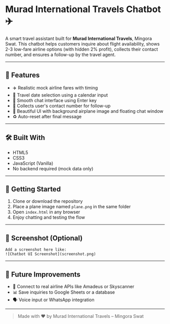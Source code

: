 
# Murad International Travels Chatbot ✈️

A smart travel assistant built for **Murad International Travels**, Mingora Swat. This chatbot helps customers inquire about flight availability, shows 2-3 low-fare airline options (with hidden 2% profit), collects their contact number, and ensures a follow-up by the travel agent.

---

## 🧩 Features

- ✈️ Realistic mock airline fares with timing  
- 📆 Travel date selection using a calendar input  
- 💬 Smooth chat interface using Enter key  
- 📱 Collects user's contact number for follow-up  
- 🎨 Beautiful UI with background airplane image and floating chat window  
- ♻️ Auto-reset after final message

---

## 🛠️ Built With

- HTML5  
- CSS3  
- JavaScript (Vanilla)  
- No backend required (mock data only)

---

## 🚀 Getting Started

1. Clone or download the repository  
2. Place a plane image named `plane.png` in the same folder  
3. Open `index.html` in any browser  
4. Enjoy chatting and testing the flow

---

## 📸 Screenshot (Optional)

```
Add a screenshot here like:
![Chatbot UI Screenshot](screenshot.png)
```

---

## 🔮 Future Improvements

- 🔗 Connect to real airline APIs like Amadeus or Skyscanner  
- 📊 Save inquiries to Google Sheets or a database  
- 🗣️ Voice input or WhatsApp integration

---

> Made with ❤️ by Murad International Travels – Mingora Swat
